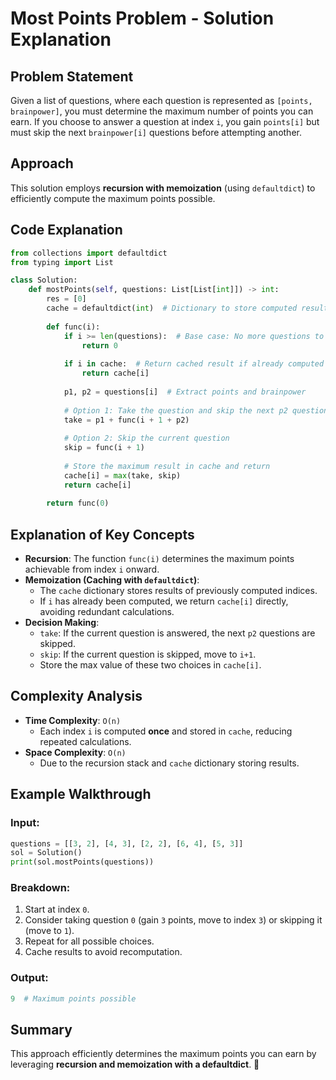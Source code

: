 # Most Points Problem - Solution Explanation

## Problem Statement
Given a list of questions, where each question is represented as `[points, brainpower]`, you must determine the maximum number of points you can earn. If you choose to answer a question at index `i`, you gain `points[i]` but must skip the next `brainpower[i]` questions before attempting another.

## Approach
This solution employs **recursion with memoization** (using `defaultdict`) to efficiently compute the maximum points possible.

## Code Explanation
```python
from collections import defaultdict
from typing import List

class Solution:
    def mostPoints(self, questions: List[List[int]]) -> int:
        res = [0]
        cache = defaultdict(int)  # Dictionary to store computed results
        
        def func(i):
            if i >= len(questions):  # Base case: No more questions to answer
                return 0           
            
            if i in cache:  # Return cached result if already computed
                return cache[i]
            
            p1, p2 = questions[i]  # Extract points and brainpower
            
            # Option 1: Take the question and skip the next p2 questions
            take = p1 + func(i + 1 + p2)
            
            # Option 2: Skip the current question
            skip = func(i + 1)
            
            # Store the maximum result in cache and return
            cache[i] = max(take, skip)
            return cache[i]
        
        return func(0)
```

## Explanation of Key Concepts
- **Recursion**: The function `func(i)` determines the maximum points achievable from index `i` onward.
- **Memoization (Caching with `defaultdict`)**:
  - The `cache` dictionary stores results of previously computed indices.
  - If `i` has already been computed, we return `cache[i]` directly, avoiding redundant calculations.
- **Decision Making**:
  - `take`: If the current question is answered, the next `p2` questions are skipped.
  - `skip`: If the current question is skipped, move to `i+1`.
  - Store the max value of these two choices in `cache[i]`.

## Complexity Analysis
- **Time Complexity**: `O(n)`
  - Each index `i` is computed **once** and stored in `cache`, reducing repeated calculations.
- **Space Complexity**: `O(n)`
  - Due to the recursion stack and `cache` dictionary storing results.

## Example Walkthrough
### **Input**:
```python
questions = [[3, 2], [4, 3], [2, 2], [6, 4], [5, 3]]
sol = Solution()
print(sol.mostPoints(questions))
```
### **Breakdown**:
1. Start at index `0`.
2. Consider taking question `0` (gain `3` points, move to index `3`) or skipping it (move to `1`).
3. Repeat for all possible choices.
4. Cache results to avoid recomputation.

### **Output**:
```python
9  # Maximum points possible
```

## Summary
This approach efficiently determines the maximum points you can earn by leveraging **recursion and memoization with a defaultdict**. 🚀
